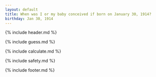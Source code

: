 ```yaml
---
layout: default
title: When was I or my baby conceived if born on January 30, 1914?
birthday: Jan 30, 1914
---
```


{% include header.md %}

{% include guess.md %}

{% include calculate.md %}

{% include safety.md %}

{% include footer.md %}



